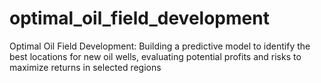 # optimal_oil_field_development
Optimal Oil Field Development: Building a predictive model to identify the best locations for new oil wells, evaluating potential profits and risks to maximize returns in selected regions

